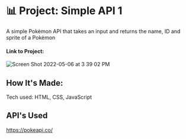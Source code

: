 # 📊 Project: Simple API 1

A simple Pokèmon API that takes an input and returns the name, ID and sprite of a Pokèmon

#### Link to Project: 

![Screen Shot 2022-05-06 at 3 39 02 PM](https://user-images.githubusercontent.com/101993328/167206188-712a08ea-8cc6-40a4-97f9-1fc3e1598611.png)

## How It's Made:
Tech used: HTML, CSS, JavaScript

## API's Used
https://pokeapi.co/
